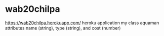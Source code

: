 # wab20chilpa
https://wab20chilpa.herokuapp.com/
heroku application
my class aquaman attributes name (string), type (string), and cost (number)
